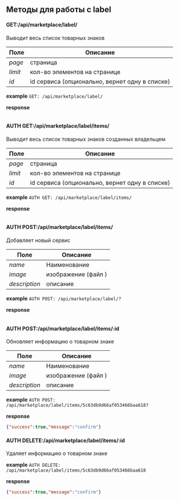 ## Методы для работы с label


#### GET:/api/marketplace/label/

Выводит весь список товарных знаков

Поле | Описание
--- | ---
_page_| страница
_limit_| кол-во элементов на странице  
_id_| id сервиса (опционально, вернет одну в списке)

**example** `GET: /api/marketplace/label/`

**response**
```json

```

#### AUTH GET:/api/marketplace/label/items/

Выводит весь список товарных знаков созданных владельцем 

Поле | Описание
--- | ---
_page_| страница
_limit_| кол-во элементов на странице  
_id_| id сервиса (опционально, вернет одну в списке)

**example** `AUTH GET: /api/marketplace/label/items/`

**response**
```json

```


#### AUTH POST:/api/marketplace/label/items/
Добавляет новый сервис

Поле | Описание
--- | ---
_name_| Наименование 
_image_| изображение (файл )
_description_| описание

**example** `AUTH POST: /api/marketplace/label/?`

**response**
```json

```

#### AUTH POST:/api/marketplace/label/items/:id
Обновляет информацию о товарном знаке

Поле | Описание
--- | ---
_name_| Наименование 
_image_| изображение (файл )
_description_| описание

**example** `AUTH POST: /api/marketplace/label/items/5c63db9d66af053466baa618?`

**response**
```json
{"success":true,"message":"confirm"}
```

#### AUTH DELETE:/api/marketplace/label/items/:id
Удаляет информацию о товарном знаке

**example** `AUTH DELETE: /api/marketplace/label/items/5c63db9d66af053466baa618`

**response**
```json
{"success":true,"message":"confirm"}
```
